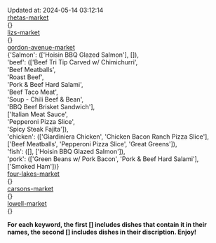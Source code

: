 Updated at: 2024-05-14 03:12:14  
[rhetas-market](https://wisc-housingdining.nutrislice.com/menu/rhetas-market/dinner/2024-05-14)  
{}  
[lizs-market](https://wisc-housingdining.nutrislice.com/menu/lizs-market/dinner/2024-05-14)  
{}  
[gordon-avenue-market](https://wisc-housingdining.nutrislice.com/menu/gordon-avenue-market/dinner/2024-05-14)  
{'Salmon': (['Hoisin BBQ Glazed Salmon'], []),  
 'beef': (['Beef Tri Tip Carved w/ Chimichurri',  
           'Beef Meatballs',  
           'Roast Beef',  
           'Pork & Beef Hard Salami',  
           'Beef Taco Meat',  
           'Soup -  Chili Beef & Bean',  
           'BBQ Beef Brisket Sandwich'],  
          ['Italian Meat Sauce',  
           'Pepperoni Pizza Slice',  
           'Spicy Steak Fajita']),  
 'chicken': (['Giardiniera Chicken', 'Chicken Bacon Ranch Pizza Slice'],  
             ['Beef Meatballs', 'Pepperoni Pizza Slice', 'Great Greens']),  
 'fish': ([], ['Hoisin BBQ Glazed Salmon']),  
 'pork': (['Green Beans w/ Pork Bacon', 'Pork & Beef Hard Salami'],  
          ['Smoked Ham'])}  
[four-lakes-market](https://wisc-housingdining.nutrislice.com/menu/four-lakes-market/dinner/2024-05-14)  
{}  
[carsons-market](https://wisc-housingdining.nutrislice.com/menu/carsons-market/dinner/2024-05-14)  
{}  
[lowell-market](https://wisc-housingdining.nutrislice.com/menu/lowell-market/dinner/2024-05-14)  
{}  
  
**For each keyword, the first [] includes dishes that contain it in their names, the second [] includes dishes in their discription. Enjoy!**  
